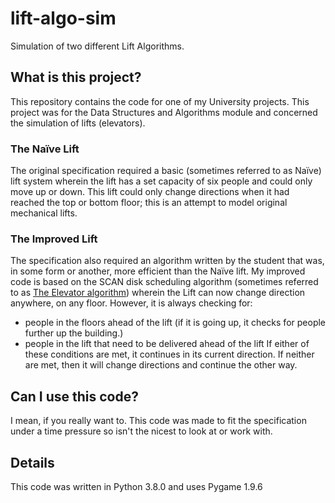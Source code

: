 # lift-algo-sim
Simulation of two different Lift Algorithms.

## What is this project?
This repository contains the code for one of my University projects. This project was for the Data Structures and Algorithms module and concerned the simulation of lifts (elevators). 

### The Naïve Lift
The original specification required a basic (sometimes referred to as Naïve) lift system wherein the lift has a set capacity of six people and could only move up or down. This lift could only change directions when it had reached the top or bottom floor; this is an attempt to model original mechanical lifts.

### The Improved Lift
The specification also required an algorithm written by the student that was, in some form or another, more efficient than the Naïve lift. My improved code is based on the SCAN disk scheduling algorithm (sometimes referred to as [The Elevator algorithm](https://en.wikipedia.org/wiki/Elevator_algorithm)) wherein the Lift can now change direction anywhere, on any floor. However, it is always checking for:
- people in the floors ahead of the lift (if it is going up, it checks for people further up the building.)
- people in the lift that need to be delivered ahead of the lift
If either of these conditions are met, it continues in its current direction. If neither are met, then it will change directions and continue the other way.

## Can I use this code?
I mean, if you really want to. This code was made to fit the specification under a time pressure so isn't the nicest to look at or work with. 

## Details
This code was written in Python 3.8.0 and uses Pygame 1.9.6
